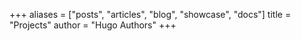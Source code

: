 +++
aliases = ["posts", "articles", "blog", "showcase", "docs"]
title = "Projects"
author = "Hugo Authors"
+++

